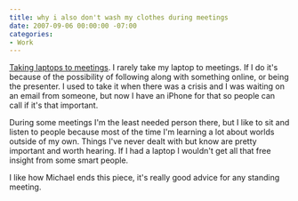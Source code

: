 ```yaml
---
title: why i also don't wash my clothes during meetings
date: 2007-09-06 00:00:00 -07:00
categories:
- Work
---
```


<p><a href="http://www.randsinrepose.com/archives/2007/08/31/the_laptop_herring.html">Taking laptops to meetings</a>. I rarely take my laptop to meetings. If I do it's because of the possibility of following along with something online, or being the presenter. I used to take it when there was a crisis and I was waiting on an email from someone, but now I have an iPhone for that so people can call if it's that important.</p>

<p>During some meetings I'm the least needed person there, but I like to sit and listen to people because most of the time I'm learning a lot about worlds outside of my own. Things I've never dealt with but know are pretty important and worth hearing. If I had a laptop I wouldn't get all that free insight from some smart people.</p>

<p>I like how Michael ends this piece, it's really good advice for any standing meeting.</p>

